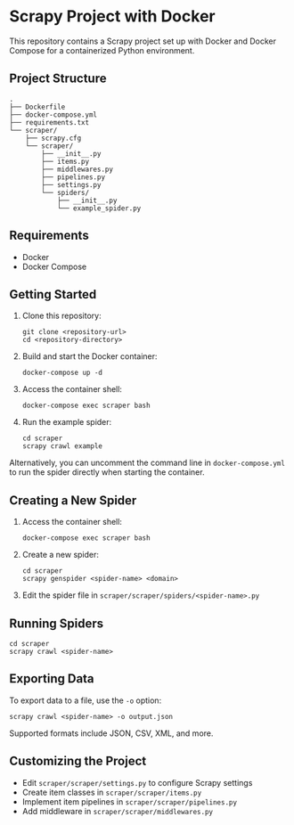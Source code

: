 # Scrapy Project with Docker

This repository contains a Scrapy project set up with Docker and Docker Compose for a containerized Python environment.

## Project Structure

```
.
├── Dockerfile
├── docker-compose.yml
├── requirements.txt
└── scraper/
    ├── scrapy.cfg
    └── scraper/
        ├── __init__.py
        ├── items.py
        ├── middlewares.py
        ├── pipelines.py
        ├── settings.py
        └── spiders/
            ├── __init__.py
            └── example_spider.py
```

## Requirements

- Docker
- Docker Compose

## Getting Started

1. Clone this repository:
   ```
   git clone <repository-url>
   cd <repository-directory>
   ```

2. Build and start the Docker container:
   ```
   docker-compose up -d
   ```

3. Access the container shell:
   ```
   docker-compose exec scraper bash
   ```

4. Run the example spider:
   ```
   cd scraper
   scrapy crawl example
   ```

Alternatively, you can uncomment the command line in `docker-compose.yml` to run the spider directly when starting the container.

## Creating a New Spider

1. Access the container shell:
   ```
   docker-compose exec scraper bash
   ```

2. Create a new spider:
   ```
   cd scraper
   scrapy genspider <spider-name> <domain>
   ```

3. Edit the spider file in `scraper/scraper/spiders/<spider-name>.py`

## Running Spiders

```
cd scraper
scrapy crawl <spider-name>
```

## Exporting Data

To export data to a file, use the `-o` option:

```
scrapy crawl <spider-name> -o output.json
```

Supported formats include JSON, CSV, XML, and more.

## Customizing the Project

- Edit `scraper/scraper/settings.py` to configure Scrapy settings
- Create item classes in `scraper/scraper/items.py`
- Implement item pipelines in `scraper/scraper/pipelines.py`
- Add middleware in `scraper/scraper/middlewares.py`
